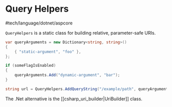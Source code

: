 # Query Helpers

#tech/language/dotnet/aspcore

`QueryHelpers` is a static class for building relative, parameter-safe URIs.

```csharp
var queryArguments = new Dictionary<string, string>()
{
    { "static-argument", "foo" },
};

if (someFlagIsEnabled)
{
    queryArguments.Add("dynamic-argument", "bar");
}

string url = QueryHelpers.AddQueryString("/example/path", queryArguments);
```

The .Net alternative is the [[csharp_uri_builder|UriBuilder]] class.
